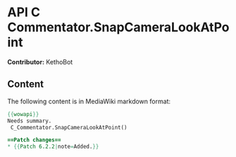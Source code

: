 # API C Commentator.SnapCameraLookAtPoint

**Contributor:** KethoBot

## Content

The following content is in MediaWiki markdown format:

```mediawiki
{{wowapi}}
Needs summary.
 C_Commentator.SnapCameraLookAtPoint()

==Patch changes==
* {{Patch 6.2.2|note=Added.}}
```